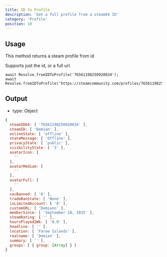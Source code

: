 ```yaml
---
title: ID to Profile
description: 'Get a full profile from a steam64 ID'
category: 'Profile'
position: 10
---
```


## Usage

This method returns a steam profile from id

Supports just the id, or a full url.

```javascript[index.js]
await Resolve.fromIDToProfile('76561198250920834');
await Resolve.fromIDToProfile('https://steamcommunity.com/profiles/76561198250920834');
```

## Output

-   type: Object

```javascript
{
  steamID64: [ '76561198250920834' ],
  steamID: [ 'Demian' ],
  onlineState: [ 'offline' ],
  stateMessage: [ 'Offline' ],
  privacyState: [ 'public' ],
  visibilityState: [ '3' ],
  avatarIcon: [
    ''
  ],
  avatarMedium: [
    ''
  ],
  avatarFull: [
    ''
  ],
  vacBanned: [ '0' ],
  tradeBanState: [ 'None' ],
  isLimitedAccount: [ '0' ],
  customURL: [ 'Demiann' ],
  memberSince: [ 'September 18, 2015' ],
  steamRating: [ '' ],
  hoursPlayed2Wk: [ '0.0' ],
  headline: [ '' ],
  location: [ 'Faroe Islands' ],
  realname: [ 'Demian' ],
  summary: [ '' ],
  groups: [ { group: [Array] } ]
}

```
